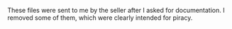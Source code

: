 These files were sent to me by the seller after I asked for documentation.
I removed some of them, which were clearly intended for piracy.
